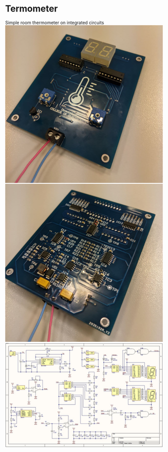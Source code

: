 # Termometer
Simple room thermometer on integrated circuits
![Photo1](https://github.com/Isomura-Kenji/Termometer/blob/main/Images/Photo1.jpg)
![Photo2](https://github.com/Isomura-Kenji/Termometer/blob/main/Images/Photo2.jpg)
![Shematic](https://github.com/Isomura-Kenji/Termometer/blob/main/Images/Sheet.jpg)
